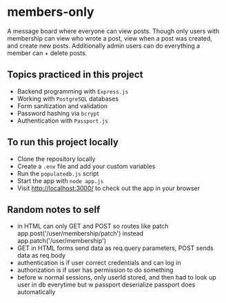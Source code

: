 # members-only

A message board where everyone can view posts. Though only users with membership can view who wrote a post, view when a post was created, and create new posts. Additionally admin users can do everything a member can + delete posts.

## Topics practiced in this project
- Backend programming with `Express.js`
- Working with `PostgreSQL` databases
- Form sanitization and validation
- Password hashing via `bcrypt`
- Authentication with `Passport.js`

## To run this project locally
- Clone the repository locally
- Create a `.env` file and add your custom variables
- Run the `populatedb.js` script
- Start the app with `node app.js`
- Visit [http://localhost:3000/](http://localhost:3000/) to check out the app in your browser

## Random notes to self
- in HTML can only GET and POST so routes like patch app.post('/user/membership/patch') instead app.patch('/user/membership')
- GET in HTML forms send data as req.query parameters, POST sends data as req.body
- authentication is if user correct credentials and can log in
- authorization is if user has permission to do something
- before w normal sessions, only userId stored, and then had to look up user in db everytime but w passport deserialize passport does automatically
